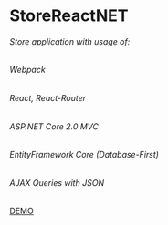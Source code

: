 # StoreReactNET
###### Store application with usage of:
###### Webpack
###### React, React-Router
###### ASP.NET Core 2.0 MVC
###### EntityFramework Core (Database-First)
###### AJAX Queries with JSON

[DEMO](http://storereactnet.azurewebsites.net/)